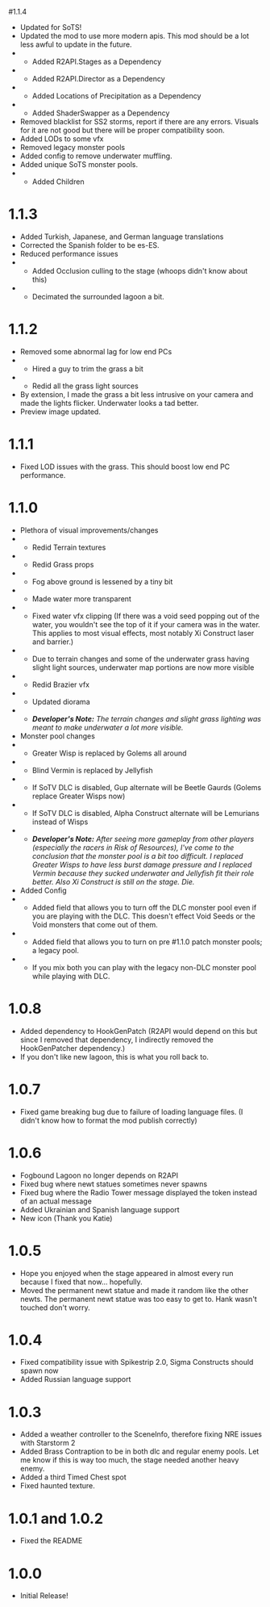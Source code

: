 #1.1.4
- Updated for SoTS!
- Updated the mod to use more modern apis. This mod should be a lot less awful to update in the future.
- - Added R2API.Stages as a Dependency
- - Added R2API.Director as a Dependency
- - Added Locations of Precipitation as a Dependency
- - Added ShaderSwapper as a Dependency
- Removed blacklist for SS2 storms, report if there are any errors. Visuals for it are not good but there will be proper compatibility soon.
- Added LODs to some vfx
- Removed legacy monster pools
- Added config to remove underwater muffling.
- Added unique SoTS monster pools.
- - Added Children

# 1.1.3
- Added Turkish, Japanese, and German language translations
- Corrected the Spanish folder to be es-ES.
- Reduced performance issues
- - Added Occlusion culling to the stage (whoops didn't know about this)
- - Decimated the surrounded lagoon a bit.

# 1.1.2
- Removed some abnormal lag for low end PCs
- - Hired a guy to trim the grass a bit
- - Redid all the grass light sources
- By extension, I made the grass a bit less intrusive on your camera and made the lights flicker. Underwater looks a tad better.
- Preview image updated.

# 1.1.1
- Fixed LOD issues with the grass. This should boost low end PC performance.

# 1.1.0
- Plethora of visual improvements/changes
- - Redid Terrain textures
- - Redid Grass props
- - Fog above ground is lessened by a tiny bit
- - Made water more transparent
- - Fixed water vfx clipping (If there was a void seed popping out of the water, you wouldn't see the top of it if your camera was in the water. This applies to most visual effects, most notably Xi Construct laser and barrier.)
- - Due to terrain changes and some of the underwater grass having slight light sources, underwater map portions are now more visible
- - Redid Brazier vfx
- - Updated diorama
- - _**Developer's Note:** The terrain changes and slight grass lighting was meant to make underwater a lot more visible._
- Monster pool changes
- - Greater Wisp is replaced by Golems all around
- - Blind Vermin is replaced by Jellyfish
- - If SoTV DLC is disabled, Gup alternate will be Beetle Gaurds (Golems replace Greater Wisps now)
- - If SoTV DLC is disabled, Alpha Construct alternate will be Lemurians instead of Wisps
- - _**Developer's Note:** After seeing more gameplay from other players (especially the racers in Risk of Resources), I've come to the conclusion that the monster pool is a bit too difficult. I replaced Greater Wisps to have less burst damage pressure and I replaced Vermin because they sucked underwater and Jellyfish fit their role better. Also Xi Construct is still on the stage. Die._
- Added Config
- - Added field that allows you to turn off the DLC monster pool even if you are playing with the DLC. This doesn't effect Void Seeds or the Void monsters that come out of them.
- - Added field that allows you to turn on pre #1.1.0 patch monster pools; a legacy pool.
- - If you mix both you can play with the legacy non-DLC monster pool while playing with DLC.

# 1.0.8
- Added dependency to HookGenPatch (R2API would depend on this but since I removed that dependency, I indirectly removed the HookGenPatcher dependency.)
- If you don't like new lagoon, this is what you roll back to.

# 1.0.7
- Fixed game breaking bug due to failure of loading language files. (I didn't know how to format the mod publish correctly)

# 1.0.6
- Fogbound Lagoon no longer depends on R2API
- Fixed bug where newt statues sometimes never spawns
- Fixed bug where the Radio Tower message displayed the token instead of an actual message
- Added Ukrainian and Spanish language support
- New icon (Thank you Katie)

# 1.0.5
- Hope you enjoyed when the stage appeared in almost every run because I fixed that now... hopefully.
- Moved the permanent newt statue and made it random like the other newts. The permanent newt statue was too easy to get to. Hank wasn't touched don't worry.

# 1.0.4
- Fixed compatibility issue with Spikestrip 2.0, Sigma Constructs should spawn now
- Added Russian language support

# 1.0.3
- Added a weather controller to the SceneInfo, therefore fixing NRE issues with Starstorm 2
- Added Brass Contraption to be in both dlc and regular enemy pools. Let me know if this is way too much, the stage needed another heavy enemy.
- Added a third Timed Chest spot
- Fixed haunted texture.

# 1.0.1 and 1.0.2
- Fixed the README

# 1.0.0
- Initial Release!